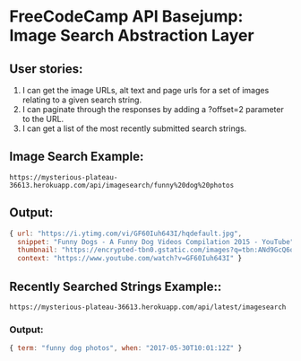 # FreeCodeCamp API Basejump: Image Search Abstraction Layer
## User stories:
1. I can get the image URLs, alt text and page urls for a set of images relating to a given search string.
2. I can paginate through the responses by adding a ?offset=2 parameter to the URL.
3. I can get a list of the most recently submitted search strings.

## Image Search Example:

`https://mysterious-plateau-36613.herokuapp.com/api/imagesearch/funny%20dog%20photos`

## Output:

```js
{ url: "https://i.ytimg.com/vi/GF60Iuh643I/hqdefault.jpg",
  snippet: "Funny Dogs - A Funny Dog Videos Compilation 2015 - YouTube",
  thumbnail: "https://encrypted-tbn0.gstatic.com/images?q=tbn:ANd9GcQ6qlPomJo0DJyIx5gyvyeqQZyRJHkcPdmnAXXVwRGN_Z6v63XoHQvcj3w",
  context: "https://www.youtube.com/watch?v=GF60Iuh643I" }
```

## Recently Searched Strings Example::

`https://mysterious-plateau-36613.herokuapp.com/api/latest/imagesearch`

### Output:

```js
{ term: "funny dog photos", when: "2017-05-30T10:01:12Z" }
```
